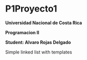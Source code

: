 # P1Proyecto1
**Universidad Nacional de Costa Rica**

**Programacion II**

**Student: Alvaro Rojas Delgado**

Simple linked list with templates
